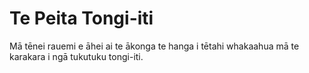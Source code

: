 # Te Peita Tongi-iti

Mā tēnei rauemi e āhei ai te ākonga te hanga i tētahi whakaahua mā te karakara i ngā tukutuku tongi-iti.